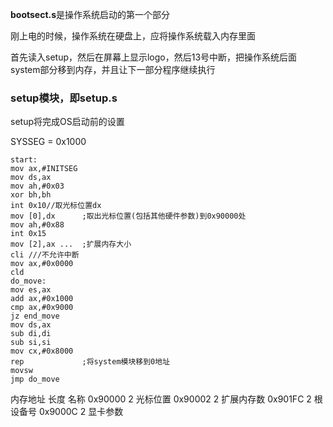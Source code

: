 **bootsect.s**是操作系统启动的第一个部分

刚上电的时候，操作系统在硬盘上，应将操作系统载入内存里面

首先读入setup，然后在屏幕上显示logo，然后13号中断，把操作系统后面system部分移到内存，并且让下一部分程序继续执行

### setup模块，即setup.s

setup将完成OS启动前的设置

SYSSEG = 0x1000

```assembly
start: 
mov ax,#INITSEG 
mov ds,ax 
mov ah,#0x03
xor bh,bh 
int 0x10//取光标位置dx 
mov [0],dx		;取出光标位置(包括其他硬件参数)到0x90000处
mov ah,#0x88 
int 0x15 
mov [2],ax ...	;扩展内存大小
cli ///不允许中断
mov ax,#0x0000 
cld
do_move: 
mov es,ax 
add ax,#0x1000
cmp ax,#0x9000 
jz end_move
mov ds,ax 
sub di,di
sub si,si
mov cx,#0x8000
rep				;将system模块移到0地址
movsw
jmp do_move
```



内存地址 长度 名称
0x90000  2 	光标位置
0x90002  2 	扩展内存数
0x901FC  2 	根设备号
0x9000C  2 	显卡参数